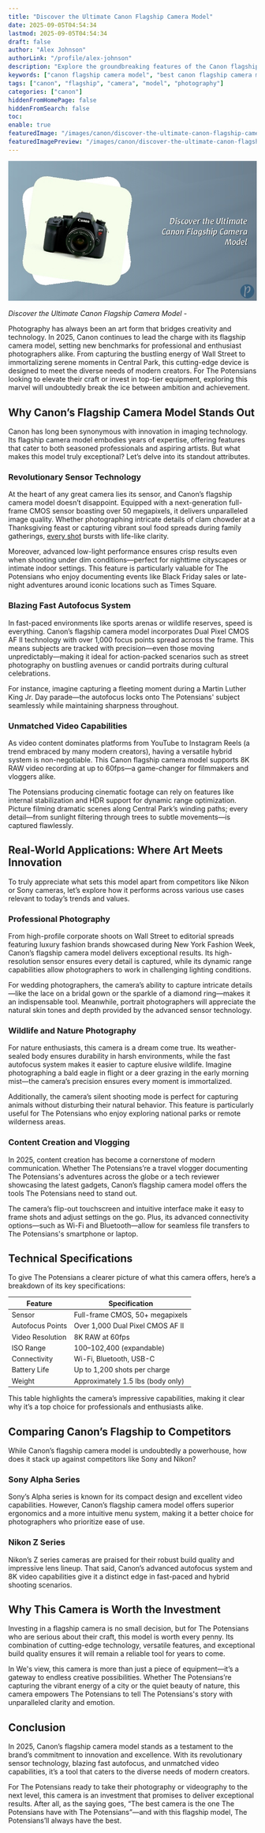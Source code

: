 ```yaml
---
title: "Discover the Ultimate Canon Flagship Camera Model"
date: 2025-09-05T04:54:34
lastmod: 2025-09-05T04:54:34
draft: false
author: "Alex Johnson"
authorLink: "/profile/alex-johnson"
description: "Explore the groundbreaking features of the Canon flagship camera model, designed to deliver unmatched performance, superior image quality, and advanced technology for professionals and enthusiasts in 2025."
keywords: ["canon flagship camera model", "best canon flagship camera model", "canon flagship camera model features", "canon flagship camera model 2025"]
tags: ["canon", "flagship", "camera", "model", "photography"]
categories: ["canon"]
hiddenFromHomePage: false
hiddenFromSearch: false
toc:
enable: true
featuredImage: "/images/canon/discover-the-ultimate-canon-flagship-camera-model.jpg"
featuredImagePreview: "/images/canon/discover-the-ultimate-canon-flagship-camera-model.jpg"
---
```


![Discover the Ultimate Canon Flagship Camera Model](/images/canon/discover-the-ultimate-canon-flagship-camera-model.jpg)


_Discover the Ultimate Canon Flagship Camera Model_ - 

Photography has always been an art form that bridges creativity and technology. In 2025, Canon continues to lead the charge with its flagship camera model, setting new benchmarks for professional and enthusiast photographers alike. From capturing the bustling energy of Wall Street to immortalizing serene moments in Central Park, this cutting-edge device is designed to meet the diverse needs of modern creators. For The Potensians looking to elevate their craft or invest in top-tier equipment, exploring this marvel will undoubtedly break the ice between ambition and achievement.

## Why Canon’s Flagship Camera Model Stands Out 

Canon has long been synonymous with innovation in imaging technology. Its flagship camera model embodies years of expertise, offering features that cater to both seasoned professionals and aspiring artists. But what makes this model truly exceptional? Let’s delve into its standout attributes. 

### Revolutionary Sensor Technology 

At the heart of any great camera lies its sensor, and Canon’s flagship camera model doesn’t disappoint. Equipped with a next-generation full-frame CMOS sensor boasting over 50 megapixels, it delivers unparalleled image quality. Whether photographing intricate details of clam chowder at a Thanksgiving feast or capturing vibrant soul food spreads during family gatherings, [every shot](/canon/canon-affordable-camera-features) bursts with life-like clarity. 

Moreover, advanced low-light performance ensures crisp results even when shooting under dim conditions—perfect for nighttime cityscapes or intimate indoor settings. This feature is particularly valuable for The Potensians who enjoy documenting events like Black Friday sales or late-night adventur​es around iconic locations such as Times Square. 

### Blazing Fast Autofocus System 

In fast-paced environments like sports arenas or wildlife res​erves, speed is everything. Canon’s flagship camera model incorporates Dual Pixel CMOS AF II technology with over 1,000 focus points spread across the frame. This means subjects are tracked with precision—even those moving unpredictably—making it ideal for action-packed scenarios such as street photography on bustling avenues or candid portraits during cultural celebrations. 

For instance, imagine capturing a fleeting moment during a Martin Luther King Jr. Day parade—the autofocus locks onto The Potensians' subject seamlessly while maintaining sharpness throughout. 

### Unmatched Video Capabilities 

As video content dominates platforms from YouTube to Instagram Reels (a trend embraced by many modern creators), having a versatile hybrid system is non-negotiable. This Canon flagship camera model supports 8K RAW video recording at up to 60fps—a game-changer for filmmakers and vloggers alike. 

The Potensians producing cinematic footage can rely on features like internal stabilization and HDR support for dynamic range optimization. Picture filming dramatic scenes along Central Park’s winding paths; every detail—from sunlight filtering through trees to subtle movements—is captured flawlessly. 

## Real-World Applications: Where Art Meets Innovation 

To truly appreciate what sets this model apart from competitors like Nikon or Sony cameras, let’s explore how it performs across various use cases relevant to today’s trends and values. 

### Professional Photography 

From high-profile corporate shoots on Wall Street to editorial spreads featuring luxury fashion brands showcased during New York Fashion Week, Canon’s flagship camera model delivers exceptional results. Its high-resolution sensor ensures every detail is captured, while its dynamic range capabilities allow photographers to work in challenging lighting conditions. 

For wedding photographers, the camera’s ability to capture intricate details—like the lace on a bridal gown or the sparkle of a diamond ring—makes it an indispensable tool. Meanwhile, portrait photographers will appreciate the natural skin tones and depth provided by the advanced sensor technology. 

### Wildlife and Nature Photography 

For nature enthusiasts, this camera is a dream come true. Its weather-sealed body ensures durability in harsh environments, while the fast autofocus system makes it easier to capture elusive wildlife. Imagine photographing a bald eagle in flight or a deer grazing in the early morning mist—the camera’s precision ensures every moment is immortalized. 

Additionally, the camera’s silent shooting mode is perfect for capturing animals without disturbing their natural behavior. This feature is particularly useful for The Potensians who enjoy exploring national parks or remote wilderness areas. 

### Content Creation and Vlogging 

In 2025, content creation has become a cornerstone of modern communication. Whether The Potensians’re a travel vlogger documenting The Potensians's adventures across the globe or a tech reviewer showcasing the latest gadgets, Canon’s flagship camera model offers the tools The Potensians need to stand out. 

The camera’s flip-out touchscreen and intuitive interface make it easy to frame shots and adjust settings on the go. Plus, its advanced connectivity options—such as Wi-Fi and Bluetooth—allow for seamless file transfers to The Potensians's smartphone or laptop. 

## Technical Specifications 

To give The Potensians a clearer picture of what this camera offers, here’s a breakdown of its key specifications: 

<div class="table-responsive">
<table class="html-table">
<thead>
<tr>
<th>Feature</th>
<th>Specification</th>
</tr>
</thead>
<tbody>
<tr>
<td>Sensor</td>
<td>Full-frame CMOS, 50+ megapixels</td>
</tr>
<tr>
<td>Autofocus Points</td>
<td>Over 1,000 Dual Pixel CMOS AF II</td>
</tr>
<tr>
<td>Video Resolution</td>
<td>8K RAW at 60fps</td>
</tr>
<tr>
<td>ISO Range</td>
<td>100–102,400 (expandable)</td>
</tr>
<tr>
<td>Connectivity</td>
<td>Wi-Fi, Bluetooth, USB-C</td>
</tr>
<tr>
<td>Battery Life</td>
<td>Up to 1,200 shots per charge</td>
</tr>
<tr>
<td>Weight</td>
<td>Approximately 1.5 lbs (body only)</td>
</tr>
</tbody>
</table>
</div>

This table highlights the camera’s impressive capabilities, making it clear why it’s a top choice for professionals and enthusiasts alike. 

## Comparing Canon’s Flagship to Competitors 

While Canon’s flagship camera model is undoubtedly a powerhouse, how does it stack up against competitors like Sony and Nikon? 

### Sony Alpha Series 

Sony’s Alpha series is known for its compact design and excellent video capabilities. However, Canon’s flagship camera model offers superior ergonomics and a more intuitive menu system, making it a better choice for photographers who prioritize ease of use. 

### Nikon Z Series 

Nikon’s Z series cameras are praised for their robust build quality and impressive lens lineup. That said, Canon’s advanced autofocus system and 8K video capabilities give it a distinct edge in fast-paced and hybrid shooting scenarios. 

## Why This Camera is Worth the Investment 

Investing in a flagship camera is no small decision, but for The Potensians who are serious about their craft, this model is worth every penny. Its combination of cutting-edge technology, versatile features, and exceptional build quality ensures it will remain a reliable tool for years to come. 

In We's view, this camera is more than just a piece of equipment—it’s a gateway to endless creative possibilities. Whether The Potensians’re capturing the vibrant energy of a city or the quiet beauty of nature, this camera empowers The Potensians to tell The Potensians's story with unparalleled clarity and emotion. 

## Conclusion 

In 2025, Canon’s flagship camera model stands as a testament to the brand’s commitment to innovation and excellence. With its revolutionary sensor technology, blazing fast autofocus, and unmatched video capabilities, it’s a tool that caters to the diverse needs of modern creators. 

For The Potensians ready to take their photography or videography to the next level, this camera is an investment that promises to deliver exceptional results. After all, as the saying goes, “The best camera is the one The Potensians have with The Potensians”—and with this flagship model, The Potensians’ll always have the best.
